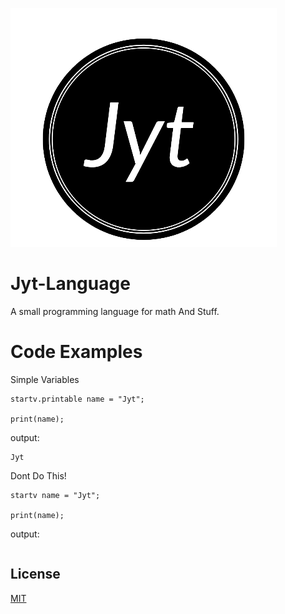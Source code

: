 ![alt text](https://github.com/1Chip1/Jyt-Language/blob/main/logo.png?raw=true)

# Jyt-Language
A small programming language for math And Stuff.

# Code Examples
Simple Variables
```
startv.printable name = "Jyt";

print(name);
```
output:
```
Jyt
```


Dont Do This!
```
startv name = "Jyt";

print(name);
```
output:
```
```

## License
[MIT](https://choosealicense.com/licenses/mit/)
